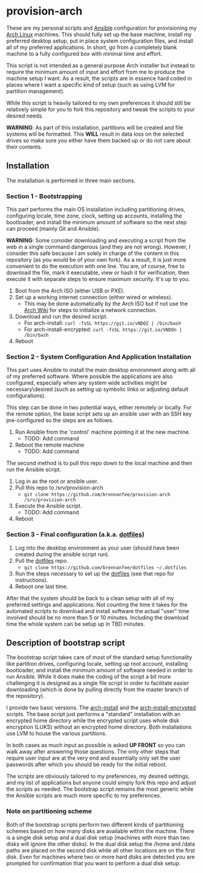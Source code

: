 # provision-arch

These are my personal scripts and [Ansible](https://www.ansible.com) configuration for provisioning my [Arch Linux](https://www.archlinux.org) machines.  This should fully set up the base machine, install my preferred desktop setup, put in place system configuration files, and install all of my preferred applications.  In short, go from a completely blank machine to a fully configured box with minimal time and effort.

This script is not intended as a general purpose Arch installer but instead to require the minimum amount of input and effort from me to produce the machine setup I want.  As a result, the scripts are in essence hard coded in places where I want a specific kind of setup (such as using LVM for partition management).

While this script is heavily tailored to my own preferences it should still be relatively simple for you to fork this repository and tweak the scripts to your desired needs.

**WARNING**: As part of this installation, partitions will be created and file systems will be formatted.  This **WILL** result in data loss on the selected drives so make sure you either have them backed up or do not care about their contents.

## Installation

The installation is performed in three main sections.

### Section 1 - Bootstrapping

This part performs the main OS installation including partitioning drives, configuring locale, time zone, clock, setting up accounts, installing the bootloader, and install the minimum amount of software so the next step can proceed (mainly Git and Ansible).

**WARNING**: Some consider downloading and executing a script from the web in a single command dangerous (and they are not wrong).  However, I consider this safe because I am solely in charge of the content in this repository (as you would be of your own fork).  As a result, it is just more convenient to do the execution with one line.  You are, of course, free to download the file, mark it executable, view or hash it for verification, then execute it with separate steps to ensure maximum security.  It's up to you.

1. Boot from the Arch ISO (either USB or PXE).
1. Set up a working internet connection (either wired or wireless).
    * This may be done automatically by the Arch ISO but if not use the [Arch Wiki](https://wiki.archlinux.org) for steps to initialize a network connection.
1. Download and run the desired script.
    * For arch-install: `curl -fsSL https://git.io/vNDOZ | /bin/bash`
    * For arch-install-encrypted: `curl -fsSL https://git.io/VNDOn | /bin/bash`
1. Reboot

### Section 2 - System Configuration And Application Installation

This part uses Ansible to install the main desktop environment along with all of my preferred software.  Where possible the applications are also configured, especially when any system wide activities might be necessary\desired (such as setting up symbolic links or adjusting default configurations).

This step can be done in two potential ways, either remotely or locally.  For the remote option, the base script sets up an ansible user with an SSH key pre-configured so the steps are as follows.

1. Run Ansible from the 'control' machine pointing it at the new machine.
    * TODO: Add command
1. Reboot the remote machine
    * TODO: Add command

The second method is to pull this repo down to the local machine and then run the Ansible script.

1. Log in as the root or ansible user.
1. Pull this repo to /srv/provision-arch
    * `git clone https://github.com/brennanfee/provision-arch /srv/provision-arch`
1. Execute the Ansible script.
    * TODO: Add command
1. Reboot

### Section 3 - Final configuration (a.k.a. [dotfiles](https://dotfiles.github.io))

1. Log into the desktop environment as your user (should have been created during the ansible script run).
1. Pull the [dotfiles](https://github.com/brennanfee/dotfiles) repo.
    * `git clone https://github.com/brennanfee/dotfiles ~/.dotfiles`
1. Run the steps necessary to set up the [dotfiles](https://github.com/brennanfee/dotfiles) (see that repo for instructions).
1. Reboot one last time.

After that the system should be back to a clean setup with all of my preferred settings and applications.  Not counting the time it takes for the automated scripts to download and install software the actual "user" time involved should be no more than 5 or 10 minutes.  Including the download time the whole system can be setup up in TBD minutes.

## Description of bootstrap script

The bootstrap script takes care of most of the standard setup functionality like partition drives, configuring locale, setting up root account, installing bootloader, and install the minimum amount of software needed in order to run Ansible.  While it does make the coding of the script a bit more challenging it is designed as a single file script in order to facilitate easier downloading (which is done by pulling directly from the master branch of the repository).

I provide two basic versions.  The [arch-install](bootstrap/arch-install) and the [arch-install-encrypted](bootstrap/arch-install-encrypted) scripts.  The base script just performs a "standard" installation with an encrypted home directory while the encrypted script uses whole disk encryption (LUKS) without an encrypted home directory.  Both installations use LVM to house the various partitions.

In both cases as much input as possible is asked **UP FRONT** so you can walk away after answering those questions.  The only other steps that require user input are at the very end and essentially only set the user passwords after which you should be ready for the initial reboot.

The scripts are obviously tailored to my preferences, my desired settings, and my list of applications but anyone could simply fork this repo and adjust the scripts as needed.  The bootstrap script remains the most generic while the Ansible scripts are much more specific to my preferences.

### Note on partitioning scheme

Both of the bootstrap scripts perform two different kinds of partitioning schemes based on how many disks are available within the machine.  There is a single disk setup and a dual disk setup (machines with more than two disks will ignore the other disks).  In the dual disk setup the /home and /data paths are placed on the second disk while all other locations are on the first disk.  Even for machines where two or more hard disks are detected you are prompted for confirmation that you want to perform a dual disk setup.

